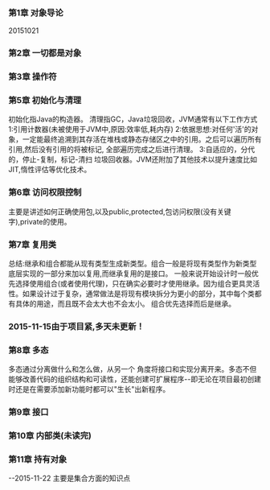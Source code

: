 ### 第1章 对象导论
20151021
### 第2章 一切都是对象   
### 第3章 操作符
### 第5章 初始化与清理
初始化指Java的构造器。
清理指GC，Java垃圾回收，JVM通常有以下工作方式
1:引用计数器(未被使用于JVM中,原因:效率低,耗内存)
2:依据思想:对任何'活'的对象，一定能最终追溯到其存活在堆栈或静态存储区之中的引用。之后可以遍历所有引用,然后没有引用的将被标记,
  全部遍历完成之后进行清理。
3:自适应的，分代的，停止-复制，标记-清扫 垃圾回收器。JVM还附加了其他技术以提升速度比如JIT,惰性评估等优化技术。

### 第6章 访问权限控制 
  主要是讲述如何正确使用包,以及public,protected,包访问权限(没有关键字),private的使用。
### 第7章 复用类
  总结:继承和组合都能从现有类型生成新类型。组合一般是将现有类型作为新类型底层实现的一部分来加以复用,而继承复用的是接口。
  一般来说开始设计时一般优先选择使用组合(或者使用代理)，只在确实必要时才使用继承。因为组合更具灵活性。如果设计过于复杂，通常做法是将现有模块拆分为更小的部分，其中每个类都有具体的用途，而且既不会太大也不会太小。
组合优先选择而后是继承。
  
### 2015-11-15由于项目紧,多天未更新！
### 第8章 多态
  多态通过分离做什么和怎么做，从另一个 角度将接口和实现分离开来。多态不但能够改善代码的组织结构和可读性，还能创建可扩展程序--即无论在项目最初创建时还是在需要添加新功能时都可以"生长"出新程序。
### 第9章 接口
  
### 第10章 内部类(未读完)
### 第11章 持有对象
  --2015-11-22
  主要是集合方面的知识点
